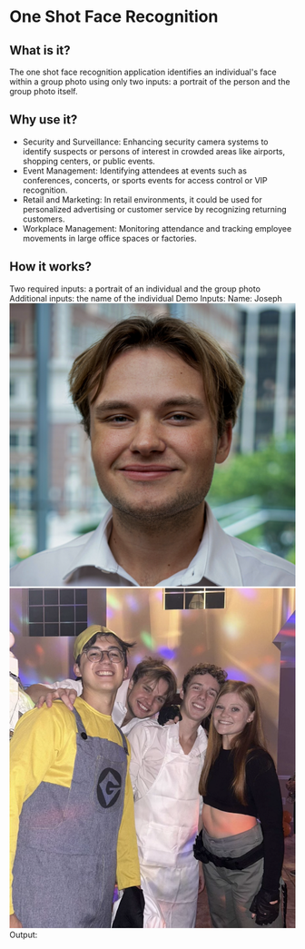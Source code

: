 # One Shot Face Recognition

## What is it?
The one shot face recognition application identifies an individual's face within a group photo using only two inputs: a portrait of the person and the group photo itself.
## Why use it?
- Security and Surveillance: Enhancing security camera systems to identify suspects or persons of interest in crowded areas like airports, shopping centers, or public events.
- Event Management: Identifying attendees at events such as conferences, concerts, or sports events for access control or VIP recognition.
- Retail and Marketing: In retail environments, it could be used for personalized advertising or customer service by recognizing returning customers.
- Workplace Management: Monitoring attendance and tracking employee movements in large office spaces or factories.
## How it works?
Two required inputs: a portrait of an individual and the group photo
Additional inputs: the name of the individual
Demo Inputs:
Name: Joseph
![query image](demo_images/joseph_head.png "Portrait of an individual")
![group image](demo_images/joseph_group.png "Group photo")
Output: